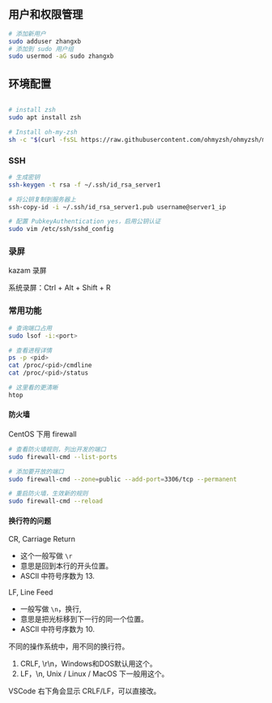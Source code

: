 ## 用户和权限管理

```bash
# 添加新用户
sudo adduser zhangxb
# 添加到 sudo 用户组
sudo usermod -aG sudo zhangxb
```


## 环境配置
```bash

# install zsh
sudo apt install zsh

# Install oh-my-zsh
sh -c "$(curl -fsSL https://raw.githubusercontent.com/ohmyzsh/ohmyzsh/master/tools/install.sh)"

```

### SSH
```bash
# 生成密钥
ssh-keygen -t rsa -f ~/.ssh/id_rsa_server1

# 将公钥复制到服务器上
ssh-copy-id -i ~/.ssh/id_rsa_server1.pub username@server1_ip

# 配置 PubkeyAuthentication yes，启用公钥认证
sudo vim /etc/ssh/sshd_config
```


### 录屏
kazam 录屏

系统录屏：Ctrl + Alt + Shift + R

### 常用功能

```bash
# 查询端口占用
sudo lsof -i:<port>

# 查看进程详情
ps -p <pid>
cat /proc/<pid>/cmdline
cat /proc/<pid>/status

# 这里看的更清晰
htop
```

#### 防火墙

CentOS 下用 firewall
```bash
# 查看防火墙规则，列出开发的端口
sudo firewall-cmd --list-ports

# 添加要开放的端口
sudo firewall-cmd --zone=public --add-port=3306/tcp --permanent

# 重启防火墙，生效新的规则
sudo firewall-cmd --reload
```

#### 换行符的问题

CR, Carriage Return
- 这个一般写做 `\r`
- 意思是回到本行的开头位置。
- ASCII 中符号序数为 13.

LF, Line Feed
- 一般写做 `\n`，换行,
- 意思是把光标移到下一行的同一个位置。
- ASCII 中符号序数为 10.


不同的操作系统中，用不同的换行符。
1. CRLF, \r\n，Windows和DOS默认用这个。
2. LF，\n, Unix / Linux / MacOS 下一般用这个。

VSCode 右下角会显示 CRLF/LF，可以直接改。


